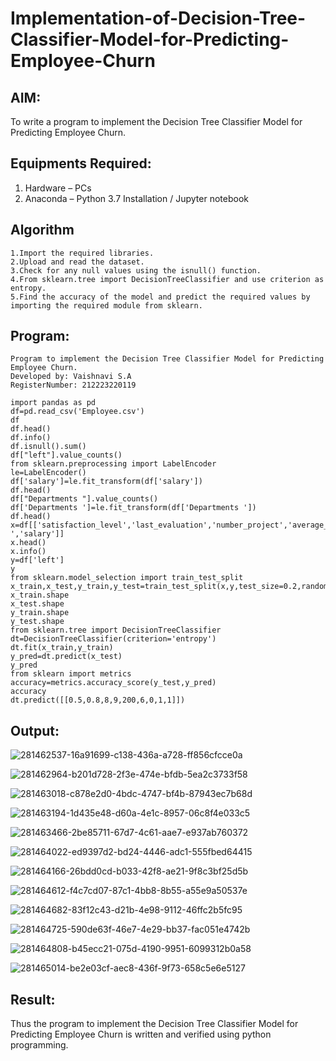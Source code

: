 # Implementation-of-Decision-Tree-Classifier-Model-for-Predicting-Employee-Churn

## AIM:
To write a program to implement the Decision Tree Classifier Model for Predicting Employee Churn.

## Equipments Required:
1. Hardware – PCs
2. Anaconda – Python 3.7 Installation / Jupyter notebook

## Algorithm
```
1.Import the required libraries.
2.Upload and read the dataset.
3.Check for any null values using the isnull() function.
4.From sklearn.tree import DecisionTreeClassifier and use criterion as entropy.
5.Find the accuracy of the model and predict the required values by importing the required module from sklearn.
```

## Program:
```
Program to implement the Decision Tree Classifier Model for Predicting Employee Churn.
Developed by: Vaishnavi S.A
RegisterNumber: 212223220119

import pandas as pd
df=pd.read_csv('Employee.csv')
df
df.head()
df.info()
df.isnull().sum()
df["left"].value_counts()
from sklearn.preprocessing import LabelEncoder
le=LabelEncoder()
df['salary']=le.fit_transform(df['salary'])
df.head()
df["Departments "].value_counts()
df['Departments ']=le.fit_transform(df['Departments '])
df.head()
x=df[['satisfaction_level','last_evaluation','number_project','average_montly_hours','time_spend_company','Work_accident','promotion_last_5years','Departments ','salary']]
x.head()
x.info()
y=df['left']
y
from sklearn.model_selection import train_test_split
x_train,x_test,y_train,y_test=train_test_split(x,y,test_size=0.2,random_state=100)
x_train.shape
x_test.shape
y_train.shape
y_test.shape
from sklearn.tree import DecisionTreeClassifier
dt=DecisionTreeClassifier(criterion='entropy')
dt.fit(x_train,y_train)
y_pred=dt.predict(x_test)
y_pred
from sklearn import metrics
accuracy=metrics.accuracy_score(y_test,y_pred)
accuracy
dt.predict([[0.5,0.8,8,9,200,6,0,1,1]])
```


## Output:

![281462537-16a91699-c138-436a-a728-ff856cfcce0a](https://github.com/vaishnavishaji/Implementation-of-Decision-Tree-Classifier-Model-for-Predicting-Employee-Churn/assets/151444759/548d9e21-32fa-4001-bc23-acf39d377ee9)


![281462964-b201d728-2f3e-474e-bfdb-5ea2c3733f58](https://github.com/vaishnavishaji/Implementation-of-Decision-Tree-Classifier-Model-for-Predicting-Employee-Churn/assets/151444759/d970359e-d51c-47c3-a6d8-34e5745aa7a2)

![281463018-c878e2d0-4bdc-4747-bf4b-87943ec7b68d](https://github.com/vaishnavishaji/Implementation-of-Decision-Tree-Classifier-Model-for-Predicting-Employee-Churn/assets/151444759/a1c7bda7-1e19-4bb5-a752-b70dca8e41e7)

![281463194-1d435e48-d60a-4e1c-8957-06c8f4e033c5](https://github.com/vaishnavishaji/Implementation-of-Decision-Tree-Classifier-Model-for-Predicting-Employee-Churn/assets/151444759/7e49d3b4-ce11-46c4-9111-88c2a719aa17)

![281463466-2be85711-67d7-4c61-aae7-e937ab760372](https://github.com/vaishnavishaji/Implementation-of-Decision-Tree-Classifier-Model-for-Predicting-Employee-Churn/assets/151444759/4d1b8316-0f15-44d6-9a36-7125f685df05)


![281464022-ed9397d2-bd24-4446-adc1-555fbed64415](https://github.com/vaishnavishaji/Implementation-of-Decision-Tree-Classifier-Model-for-Predicting-Employee-Churn/assets/151444759/d2fe1906-ac40-44f6-ba12-bf8bfa10b213)

![281464166-26bdd0cd-b033-42f8-ae21-9f8c3bf25d5b](https://github.com/vaishnavishaji/Implementation-of-Decision-Tree-Classifier-Model-for-Predicting-Employee-Churn/assets/151444759/319687f1-e9c7-4a9e-97f5-6543f8bb7d8d)

![281464612-f4c7cd07-87c1-4bb8-8b55-a55e9a50537e](https://github.com/vaishnavishaji/Implementation-of-Decision-Tree-Classifier-Model-for-Predicting-Employee-Churn/assets/151444759/371759c3-3bd8-492e-99c0-fd97b7e28d1d)

![281464682-83f12c43-d21b-4e98-9112-46ffc2b5fc95](https://github.com/vaishnavishaji/Implementation-of-Decision-Tree-Classifier-Model-for-Predicting-Employee-Churn/assets/151444759/59ba1e49-892a-4f5f-8dc7-5018722ebdae)

![281464725-590de63f-46e7-4e29-bb37-fac051e4742b](https://github.com/vaishnavishaji/Implementation-of-Decision-Tree-Classifier-Model-for-Predicting-Employee-Churn/assets/151444759/5c7268ca-aa4b-46c3-a401-1f6a978e2798)

![281464808-b45ecc21-075d-4190-9951-6099312b0a58](https://github.com/vaishnavishaji/Implementation-of-Decision-Tree-Classifier-Model-for-Predicting-Employee-Churn/assets/151444759/bdfa48bd-6b52-4c21-8031-164dff479708)

![281465014-be2e03cf-aec8-436f-9f73-658c5e6e5127](https://github.com/vaishnavishaji/Implementation-of-Decision-Tree-Classifier-Model-for-Predicting-Employee-Churn/assets/151444759/e15a1459-3a84-4493-a5e8-36079fdeb229)















## Result:
Thus the program to implement the  Decision Tree Classifier Model for Predicting Employee Churn is written and verified using python programming.
